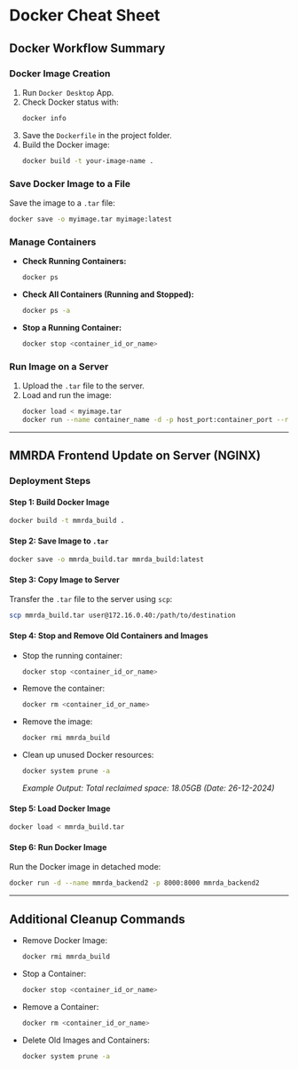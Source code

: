 # Docker Cheat Sheet

## Docker Workflow Summary

### Docker Image Creation
1. Run `Docker Desktop` App.
2. Check Docker status with:
   ```bash
   docker info
   ```
3. Save the `Dockerfile` in the project folder.
4. Build the Docker image:
   ```bash
   docker build -t your-image-name .
   ```

### Save Docker Image to a File
Save the image to a `.tar` file:
```bash
docker save -o myimage.tar myimage:latest
```

### Manage Containers
- **Check Running Containers:**
   ```bash
   docker ps
   ```
- **Check All Containers (Running and Stopped):**
   ```bash
   docker ps -a
   ```
- **Stop a Running Container:**
   ```bash
   docker stop <container_id_or_name>
   ```

### Run Image on a Server
1. Upload the `.tar` file to the server.
2. Load and run the image:
   ```bash
   docker load < myimage.tar
   docker run --name container_name -d -p host_port:container_port --restart unless-stopped image_name:latest
   ```

---

## MMRDA Frontend Update on Server (NGINX)

### Deployment Steps

#### Step 1: Build Docker Image
```bash
docker build -t mmrda_build .
```

#### Step 2: Save Image to `.tar`
```bash
docker save -o mmrda_build.tar mmrda_build:latest
```

#### Step 3: Copy Image to Server
Transfer the `.tar` file to the server using `scp`:
```bash
scp mmrda_build.tar user@172.16.0.40:/path/to/destination
```

#### Step 4: Stop and Remove Old Containers and Images
- Stop the running container:
   ```bash
   docker stop <container_id_or_name>
   ```
- Remove the container:
   ```bash
   docker rm <container_id_or_name>
   ```
- Remove the image:
   ```bash
   docker rmi mmrda_build
   ```
- Clean up unused Docker resources:
   ```bash
   docker system prune -a
   ```
   *Example Output: Total reclaimed space: 18.05GB (Date: 26-12-2024)*

#### Step 5: Load Docker Image
```bash
docker load < mmrda_build.tar
```

#### Step 6: Run Docker Image
Run the Docker image in detached mode:
```bash
docker run -d --name mmrda_backend2 -p 8000:8000 mmrda_backend2
```

---

## Additional Cleanup Commands

- Remove Docker Image:
   ```bash
   docker rmi mmrda_build
   ```
- Stop a Container:
   ```bash
   docker stop <container_id_or_name>
   ```
- Remove a Container:
   ```bash
   docker rm <container_id_or_name>
   ```
- Delete Old Images and Containers:
   ```bash
   docker system prune -a
   ```
